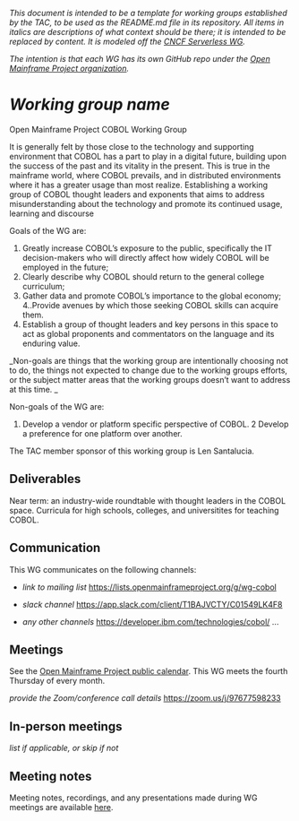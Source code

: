 _This document is intended to be a template for working groups established by the TAC, to be used as the README.md file in its repository. All items in italics are descriptions of what context should be there; it is intended to be replaced by content. It is modeled off the [CNCF Serverless WG](https://github.com/cncf/wg-serverless)._

_The intention is that each WG has its own GitHub repo under the [Open Mainframe Project organization](https://github.com/openmainframeproject)._

# _Working group name_

Open Mainframe Project COBOL Working Group

It is generally felt by those close to the technology and supporting environment that COBOL has a part to play in a digital future, building upon the success of the past and its vitality in the present. This is true in the mainframe world, where COBOL prevails, and in distributed environments where it has a greater usage than most realize. 
Establishing a working group of COBOL thought leaders and exponents that aims to address misunderstanding about the technology and promote its continued usage, learning and discourse

Goals of the WG are:

1. Greatly increase COBOL’s exposure to the public, specifically the IT decision-makers who will directly affect how widely COBOL will be employed in the future; 
2. Clearly describe why COBOL should return to the general college curriculum;
3. Gather data and promote COBOL’s importance to the global economy;
4..Provide avenues by which those seeking COBOL skills can acquire them.
5. Establish a group of thought leaders and key persons in this space to act as global proponents and commentators on the language and its enduring value.


_Non-goals are things that the working group are intentionally choosing not to do, the things not expected to change due to the working groups efforts, or the subject matter areas that the working groups doesn’t want to address at this time. _

Non-goals of the WG are:

1. Develop a vendor or platform specific perspective of COBOL.
2  Develop a preference for one platform over another.

The TAC member sponsor of this working group is Len Santalucia.

## Deliverables

Near term: an industry-wide roundtable with thought leaders in the COBOL space.
Curricula for high schools, colleges, and universitites for teaching COBOL.

## Communication

This WG communicates on the following channels:

- _link to mailing list_
https://lists.openmainframeproject.org/g/wg-cobol

- _slack channel_
https://app.slack.com/client/T1BAJVCTY/C01549LK4F8

- _any other channels_
https://developer.ibm.com/technologies/cobol/
...

## Meetings

See the [Open Mainframe Project public calendar](https://lists.openmainframeproject.org/calendar). This WG meets the fourth Thursday of every month. 

_provide the Zoom/conference call details_
https://zoom.us/j/97677598233 

## In-person meetings

_list if applicable, or skip if not_

## Meeting notes

Meeting notes, recordings, and any presentations made during WG meetings are available [here](meetings).
